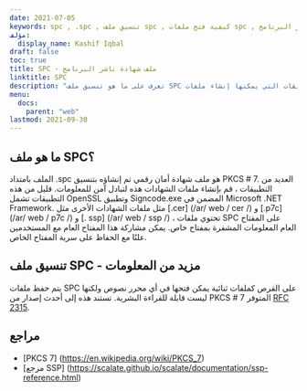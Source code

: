```yaml
---
date: 2021-07-05
keywords: spc , .spc , تنسيق ملف spc , كيفية فتح ملفات spc , ملف شهادة ناشر البرنامج
مؤلف:
  display_name: Kashif Iqbal
draft: false
toc: true
title: SPC - ملف شهادة ناشر البرنامج
linktitle: SPC
description: "تعرف على ما هو تنسيق ملف SPC وواجهات برمجة التطبيقات التي يمكنها إنشاء ملفات SPC وفتحها."
menu:
  docs:
    parent: "web"
lastmod: 2021-09-30
---
```


## ما هو ملف SPC؟

الملف بامتداد .spc هو ملف شهادة أمان رقمي تم إنشاؤه بتنسيق PKCS # 7. العديد من التطبيقات ، قم بإنشاء ملفات الشهادات هذه لتبادل آمن للمعلومات. قليل من هذه التطبيقات تشمل OpenSSL وتطبيق Signcode.exe المضمن في Microsoft .NET Framework. مثل ملفات الشهادات الأخرى مثل [.cer] (/ar/ web / cer /) و [.p7c] (/ar/ web / p7c /) و [. ssp] (/ar/ web / ssp /) ، تحتوي ملفات SPC على المفتاح العام المعلومات المشفرة بمفتاح خاص. يمكن مشاركة هذا المفتاح العام مع المستخدمين علنًا مع الحفاظ على سرية المفتاح الخاص.

## تنسيق ملف SPC - مزيد من المعلومات

يتم حفظ ملفات SPC على القرص كملفات ثنائية يمكن فتحها في أي محرر نصوص ولكنها ليست قابلة للقراءة البشرية. تستند هذه إلى أحدث إصدار من PKCS # 7 المتوفر [RFC 2315](https://datatracker.ietf.org/doc/html/rfc2315).

## مراجع

* [PKCS 7] (https://en.wikipedia.org/wiki/PKCS_7)
* [مرجع SSP] (https://scalate.github.io/scalate/documentation/ssp-reference.html)
